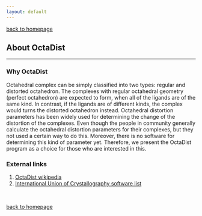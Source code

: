 ```yaml
---
layout: default
---
```

[back to homepage](./)

## About OctaDist
***

### Why OctaDist

Octahedral complex can be simply classified into two types: regular and distorted octahedron. 
The complexes with regular octahedral geometry (perfect octahedron) are expected to form, when all of the ligands are of the same kind. 
In contrast, if the ligands are of different kinds, the complex would turns the distorted octahedron instead. 
Octahedral distortion parameters has been widely used for determining the change of the distortion of the complexes. 
Even though the people in community generally calculate the octahedral distortion parameters for their complexes, 
but they not used a certain way to do this. Moreover, there is no software for determining this kind of parameter yet. 
Therefore, we present the OctaDist program as a choice for those who are interested in this.

### External links

1. [OctaDist wikipedia][octadist-wiki]
2. [International Union of Crystallography software list][octadist-iucr]

[octadist-wiki]: https://en.wikipedia.org/wiki/Draft:OctaDist
[octadist-iucr]: https://www.iucr.org/resources/other-directories/software/octadist

<br/>

[back to homepage](./)
